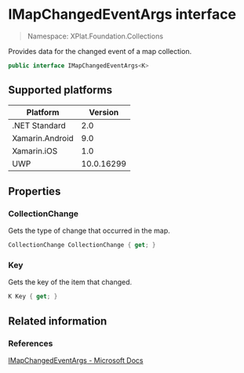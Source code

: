# IMapChangedEventArgs interface

> Namespace: XPlat.Foundation.Collections

Provides data for the changed event of a map collection.

```csharp
public interface IMapChangedEventArgs<K>
```

## Supported platforms

| Platform | Version |
| --- | --- |
| .NET Standard | 2.0 |
| Xamarin.Android | 9.0 |
| Xamarin.iOS  | 1.0 |
| UWP | 10.0.16299 | 

## Properties

### CollectionChange

Gets the type of change that occurred in the map.

```csharp
CollectionChange CollectionChange { get; }
```

### Key

Gets the key of the item that changed.

```csharp
K Key { get; }
```

## Related information

### References

[IMapChangedEventArgs<K> - Microsoft Docs](https://docs.microsoft.com/en-us/uwp/api/windows.foundation.collections.imapchangedeventargs_k_)
